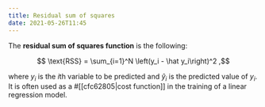 ```yaml
---
title: Residual sum of squares
date: 2021-05-26T11:45
---
```


The **residual sum of squares function** is the following:

$$ \text{RSS} = \sum_{i=1}^N \left(y_i - \hat y_i\right)^2 ,$$

where $y_i$ is the $i$th variable to be predicted and $\hat y_i$ is the predicted value of $y_i$. It is often used as a #[[cfc62805|cost function]] in the training of a linear regression model.
